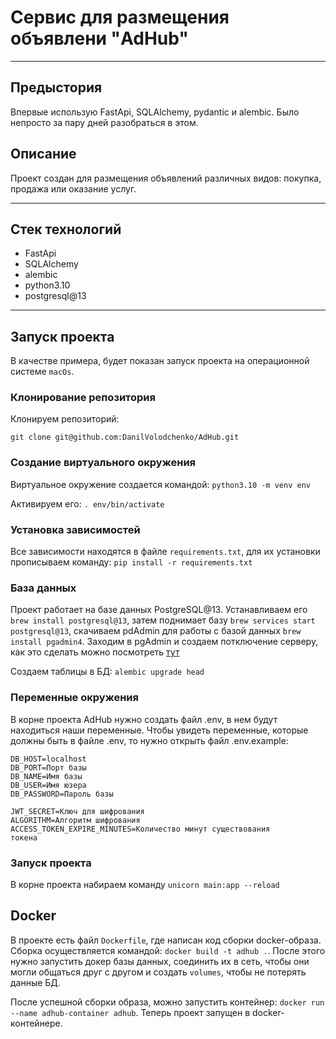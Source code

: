 # Сервис для размещения объявлени "AdHub"

---

## Предыстория

Впервые использую FastApi, SQLAlchemy, pydantic и alembic. Было
непросто за пару дней разобраться в этом.

## Описание

Проект создан для размещения объявлений различных видов:
покупка, продажа или оказание услуг.

---

## Стек технологий

- FastApi
- SQLAlchemy
- alembic
- python3.10
- postgresql@13

---

## Запуск проекта

В качестве примера, будет показан запуск проекта на операционной
системе `macOs`.

### Клонирование репозитория

Клонируем репозиторий:

`git clone git@github.com:DanilVolodchenko/AdHub.git`

### Создание виртуального окружения

Виртуальное окружение создается командой:
`python3.10 -m venv env`

Активируем его: `. env/bin/activate`

### Установка зависимостей

Все зависимости находятся в файле `requirements.txt`, для
их установки прописываем команду: `pip install -r requirements.txt`

### База данных

Проект работает на базе данных PostgreSQL@13. Устанавливаем
его `brew install postgresql@13`, затем поднимает базу
`brew services start postgresql@13`, скачиваем pdAdmin для
работы с базой данных `brew install pgadmin4`. Заходим в
pgAdmin и создаем потключение серверу, как это сделать можно
посмотреть [тут](https://fkn.ktu10.com/?q=node/9446)

Создаем таблицы в БД: `alembic upgrade head`

### Переменные окружения

В корне проекта AdHub нужно создать файл .env, в нем будут
находиться наши переменные. Чтобы увидеть переменные, которые
должны быть в файле .env, то нужно открыть файл .env.example:

```
DB_HOST=localhost
DB_PORT=Порт базы
DB_NAME=Имя базы
DB_USER=Имя юзера
DB_PASSWORD=Пароль базы

JWT_SECRET=Ключ для шифрования 
ALGORITHM=Алгоритм шифрования
ACCESS_TOKEN_EXPIRE_MINUTES=Количество минут существования 
токена
```

### Запуск проекта

В корне проекта набираем команду `unicorn main:app --reload`

## Docker

В проекте есть файл `Dockerfile`, где написан код сборки
docker-образа. Сборка осуществляется командой:
`docker build -t adhub .`. После этого нужно запустить докер
базы данных, соединить их в сеть, чтобы они могли общаться
друг с другом и создать `volumes`, чтобы не потерять данные БД.

После успешной сборки образа, можно запустить контейнер:
`docker run --name adhub-container adhub`. Теперь проект
запущен в docker-контейнере.